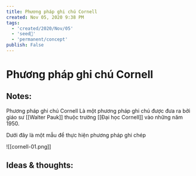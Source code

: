 ```yaml
---
title: Phương pháp ghi chú Cornell
created: Nov 05, 2020 9:38 PM
tags:
  - 'created/2020/Nov/05'
  - 'seed🥜'
  - 'permanent/concept'
publish: False
---
```

# Phương pháp ghi chú Cornell

## Notes:
Phương pháp ghi chú Cornell Là một phương pháp ghi chú được đưa ra bởi giáo sư [[Walter Pauk]] thuộc trường [[Đại học Cornell]] vào những năm 1950. 

Dưới đây là một mẫu để thực hiện phương pháp ghi chép

![[cornell-01.png]]

## Ideas & thoughts:
